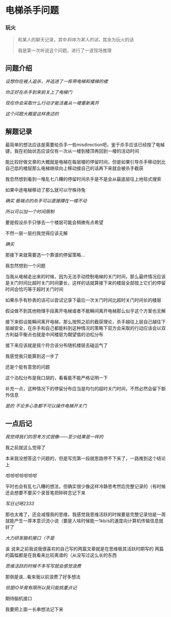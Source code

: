 # 电梯杀手问题

### 玩火

> 和某人的聊天记录，其中*斜体为某人的话*，其余为玩火的话
>
> 我是第一次听说这个问题，进行了一波现场推理

## 问题介绍

*设想你在被人追杀，并逃进了一栋带电梯和楼梯的楼*

*你正好在杀手到来前关上了电梯门*

*现在你会采取什么行动才能活着从一楼重新离开*

*这个问题大概是这样表述的*

## 解题记录

最简单的想法应该是需要给杀手一些misdirection吧，鉴于杀手应该已经按了电梯键，我在初始状态应该仅有一次从一楼到楼顶再回到一楼的活动时间

能比较好做文章的大概就是电梯在每层楼的停留时间，但是如果引导杀手移动到比自己低的楼层那么电梯继续向上移动接自己的话再下来就会被杀手截获

我忽然想到看到一堆乱七八糟的停留时间杀手是不是会从最底层往上地毯式搜索

如果中途电梯移动了那么就可以守株待兔

*确实 极端点的杀手可以直接蹲在一楼不动*

*所以可以加一个时间限制*

要是假设杀手只够去一个楼层可能会稍微有点希望

不然一层一层扫我觉得应该无解

*确实*

那接下来就需要选一个靠谱的停留策略…

我忽然想到一个问题

当我从电梯走出来的时候，因为无法手动控制电梯的关门时间，那么最终情况应该是关门时间比超时关门时间要长，这样的话就算接下来的楼层全部按上它们的停留时间会恰巧等于超时关门时间

如果杀手有秒表的话可以尝试记录下最后一次关门时间比超时关门时间长的楼层

假设做不到其他物理手段离开电梯或者不能瞬间离开电梯那么似乎这个方案也无解

接下来假设能瞬间离开电梯，那么按照之前的截获理论，杀手越往上层自己越往下层越安全，在杀手和自己都能料到这种情况的策略下双方会采取的行动应该会以双方利益平衡点也就是中间楼层为期望值的泊松分布

接下来应该就是摇个符合该分布随机楼层去碰运气了

我感觉我只能算到这一步了

还是个挺有意思的问题

这个泊松分布是我口胡的，看看能不能严格证明一下

补充一点，这种情况下的停留分布应当是均匀的超时关门时间，不然必然会留下额外信息

*是的 不论多心急都不可以操作电梯开关门*

## 一点后记

*我觉得我们的思考方式很像——至少结果是一样的*

我之前就这么觉得了

本来我没想答这个问题的，但是写完第一段就思路停不下来了，一路推到这个结论上

*哈哈哈哈哈哈哈*

平时也会有乱七八糟的想法，但确实很少像这样冷静思考然后完整记录的（有时候还会想要不要买个录音笔把碎碎念记下来

*写日记呀2333*

那也太难了，还会减慢我的思维，我感觉我思维活跃的时候要是完整记录怕是一周就能产生一厚本意识流小说（要是人啥时候能一1kb/s的速度向计算机传输信息就好了

*大力研发脑机接口（不是*

诶 说来之前我说我很喜欢的自己写的两篇文章就是在思维极其活跃时期写的 两篇的篇幅都是在我看来比较离谱的（从没写过这么长的东西

*思维活跃的时候不多写写就会感觉浪费*

那倒是诶…看来我以前浪费了好多想法

*但是IO毕竟有限所以我只能挑重点记*

期待脑机接口

我要把上面一长串想法记下来